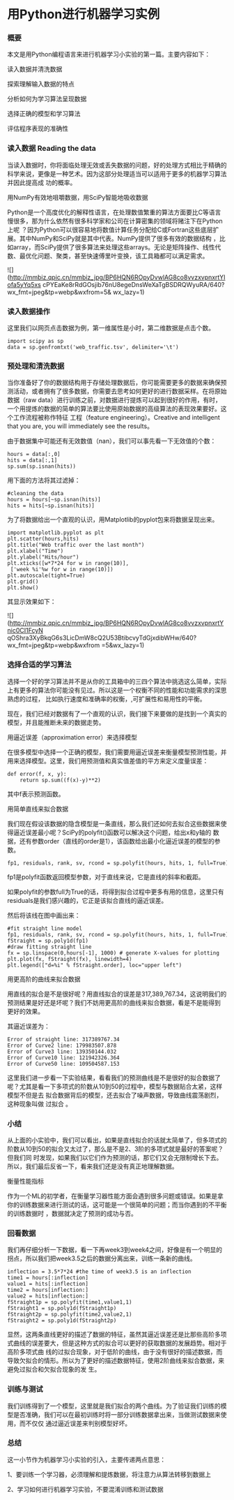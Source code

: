 # 用Python进行机器学习实例

### 概要

本文是用Python编程语言来进行机器学习小实验的第一篇。主要内容如下：

  

读入数据并清洗数据

探索理解输入数据的特点

分析如何为学习算法呈现数据

选择正确的模型和学习算法

评估程序表现的准确性

  

### 读入数据 Reading the data

当读入数据时，你将面临处理无效或丢失数据的问题，好的处理方式相比于精确的科学来说，更像是一种艺术。因为这部分处理适当可以适用于更多的机器学习算法并因此提高成
功的概率。

  

用NumPy有效地咀嚼数据，用SciPy智能地吸收数据

Python是一个高度优化的解释性语言，在处理数值繁重的算法方面要比C等语言慢很多，那为什么依然有很多科学家和公司在计算密集的领域将赌注下在Python上呢
？因为Python可以很容易地将数值计算任务分配给C或Fortran这些底层扩展。其中NumPy和SciPy就是其中代表。NumPy提供了很多有效的数据结构
，比如array，而SciPy提供了很多算法来处理这些arrays。无论是矩阵操作、线性代数、最优化问题、聚类，甚至快速傅里叶变换，该工具箱都可以满足需求。

![](http://mmbiz.qpic.cn/mmbiz_jpg/BP6HQN6ROpyDvwlAG8co8vvzxvpnxrtYIofa5yYq5xs
cPYEaKe8rRdGOsjib76nU8egeDnsWeXaTgBSDRQWyuRA/640?wx_fmt=jpeg&tp=webp&wxfrom=5&
wx_lazy=1)

### 读入数据操作

这里我们以网页点击数据为例，第一维属性是小时，第二维数据是点击个数。

    
    
    import scipy as sp
    data = sp.genfromtxt('web_traffic.tsv', delimiter='\t')

### 预处理和清洗数据

当你准备好了你的数据结构用于存储处理数据后，你可能需要更多的数据来确保预测活动，或者拥有了很多数据，你需要去思考如何更好的进行数据采样。在将原始数据（raw
data）进行训练之前，对数据进行提炼可以起到很好的作用，有时，一个用提炼的数据的简单的算法要比使用原始数据的高级算法的表现效果要好。这个工作流程被称作特征
工程（feature engineering）。Creative and intelligent that you are, you will
immediately see the results。

  

由于数据集中可能还有无效数值（nan），我们可以事先看一下无效值的个数：

    
    
    hours = data[:,0]
    hits = data[:,1]
    sp.sum(sp.isnan(hits))

  

用下面的方法将其过滤掉：

    
    
    #cleaning the data
    hours = hours[~sp.isnan(hits)]
    hits = hits[~sp.isnan(hits)]

为了将数据给出一个直观的认识，用Matplotlib的pyplot包来将数据呈现出来。

    
    
    import matplotlib.pyplot as plt
    plt.scatter(hours,hits)
    plt.title("Web traffic over the last month")
    plt.xlabel("Time")
    plt.ylabel("Hits/hour")
    plt.xticks([w*7*24 for w in range(10)],
     ['week %i'%w for w in range(10)])
    plt.autoscale(tight=True)
    plt.grid()
    plt.show()

其显示效果如下：

![](http://mmbiz.qpic.cn/mmbiz_jpg/BP6HQN6ROpyDvwlAG8co8vvzxvpnxrtYnic0CI1FcyN
qOShra3XyBkqG6s3LicDmW8cQ2U53BtibcvyTdGjxdibWHw/640?wx_fmt=jpeg&tp=webp&wxfrom
=5&wx_lazy=1)

### 选择合适的学习算法

选择一个好的学习算法并不是从你的工具箱中的三四个算法中挑选这么简单，实际上有更多的算法你可能没有见过。所以这是一个权衡不同的性能和功能需求的深思熟虑的过程，
比如执行速度和准确率的权衡，,可扩展性和易用性的平衡。

  

现在，我们已经对数据有了一个直观的认识，我们接下来要做的是找到一个真实的模型，并且能推断未来的数据走势。

  

用逼近误差（approximation error）来选择模型

在很多模型中选择一个正确的模型，我们需要用逼近误差来衡量模型预测性能，并用来选择模型。这里，我们用预测值和真实值差值的平方来定义度量误差：

    
    
    def error(f, x, y):
        return sp.sum((f(x)-y)**2)

其中f表示预测函数。

用简单直线来拟合数据

我们现在假设该数据的隐含模型是一条直线，那么我们还如何去拟合这些数据来使得逼近误差最小呢？SciPy的polyfit()函数可以解决这个问题，给出x和y轴的
数据，还有参数order（直线的order是1），该函数给出最小化逼近误差的模型的参数。

    
    
    fp1, residuals, rank, sv, rcond = sp.polyfit(hours, hits, 1, full=True)

fp1是polyfit函数返回模型参数，对于直线来说，它是直线的斜率和截距。

如果polyfit的参数full为True的话，将得到拟合过程中更多有用的信息，这里只有residuals是我们感兴趣的，它正是该拟合直线的逼近误差。

然后将该线在图中画出来：

    
    
    #fit straight line model
    fp1, residuals, rank, sv, rcond = sp.polyfit(hours, hits, 1, full=True)
    fStraight = sp.poly1d(fp1)
    #draw fitting straight line
    fx = sp.linspace(0,hours[-1], 1000) # generate X-values for plotting
    plt.plot(fx, fStraight(fx), linewidth=4)
    plt.legend(["d=%i" % fStraight.order], loc="upper left")

用更高阶的曲线来拟合数据

用直线的拟合是不是很好呢？用直线拟合的误差是317,389,767.34，这说明我们的预测结果是好还是坏呢？我们不妨用更高阶的曲线来拟合数据，看是不是能得到
更好的效果。

  

其逼近误差为：

    
    
    Error of straight line: 317389767.34
    Error of Curve2 line: 179983507.878
    Error of Curve3 line: 139350144.032
    Error of Curve10 line: 121942326.364
    Error of Curve50 line: 109504587.153



这里我们进一步看一下实验结果，看看我们的预测曲线是不是很好的拟合数据了呢？尤其是看一下多项式的阶数从10到50的过程中，模型与数据贴合太紧，这样模型不但是去
拟合数据背后的模型，还去拟合了噪声数据，导致曲线震荡剧烈，这种现象叫做 过拟合 。

  

### 小结

从上面的小实验中，我们可以看出，如果是直线拟合的话就太简单了，但多项式的阶数从10到50的拟合又太过了，那么是不是2、3阶的多项式就是最好的答案呢？但我们同
时发现，如果我们以它们作为预测的话，那它们又会无限制增长下去。所以，我们最后反省一下，看来我们还是没有真正地理解数据。

  

衡量性能指标

作为一个ML的初学者，在衡量学习器性能方面会遇到很多问题或错误。如果是拿你的训练数据来进行测试的话，这可能是一个很简单的问题；而当你遇到的不平衡的训练数据时
，数据就决定了预测的成功与否。

  

### 回看数据

我们再仔细分析一下数据，看一下再week3到week4之间，好像是有一个明显的拐点，所以我们把week3.5之后的数据分离出来，训练一条新的曲线。

    
    
    inflection = 3.5*7*24 #the time of week3.5 is an inflection
    time1 = hours[:inflection]
    value1 = hits[:inflection]
    time2 = hours[inflection:]
    value2 = hits[inflection:]
    fStraight1p = sp.polyfit(time1,value1,1)
    fStraight1 = sp.poly1d(fStraight1p)
    fStraight2p = sp.polyfit(time2,value2,1)
    fStraight2 = sp.poly1d(fStraight2p)

显然，这两条直线更好的描述了数据的特征，虽然其逼近误差还是比那些高阶多项式曲线的误差要大，但是这种方式的拟合可以更好的获取数据的发展趋势。相对于高阶多项式曲
线的过拟合现象，对于低阶的曲线，由于没有很好的描述数据，而导致欠拟合的情形。所以为了更好的描述数据特征，使用2阶曲线来拟合数据，来避免过拟合和欠拟合现象的发
生。

  

### 训练与测试

我们训练得到了一个模型，这里就是我们拟合的两个曲线。为了验证我们训练的模型是否准确，我们可以在最初训练时将一部分训练数据拿出来，当做测试数据来使用，而不仅仅
通过逼近误差来判别模型好坏。

  

### 总结

这一小节作为机器学习小实验的引入，主要传递两点意思：

1、要训练一个学习器，必须理解和提炼数据，将注意力从算法转移到数据上

2、学习如何进行机器学习实验，不要混淆训练和测试数据

  

